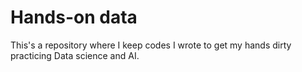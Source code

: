 # Hands-on data
This's a repository where I keep codes I wrote to get my hands dirty practicing Data science and AI.
